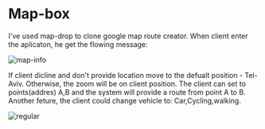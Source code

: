 # Map-box
I've used map-drop to clone google map route creator.
When client enter the aplicaton, he get the flowing message:

![map-info](https://user-images.githubusercontent.com/19891974/109402472-e8874d00-795e-11eb-8ac5-8eb7e6b3df7e.jpg)

If client dicline and don't provide location move to the defualt position - Tel-Aviv.
Otherwise, the zoom will be on client position.
The client can set to points(addres) A,B and the system will provide a route from point A to B.
Another feture, the client could change vehicle to: Car,Cycling,walking.

![regular](https://user-images.githubusercontent.com/19891974/109402616-e1ad0a00-795f-11eb-98ae-7df0935c501b.png)


